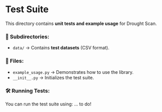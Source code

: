 # Test Suite

This directory contains **unit tests and example usage** for Drought Scan.

### 📂 Subdirectories:
- `data/` → Contains **test datasets** (CSV format).

### 📄 Files:
- `example_usage.py` → Demonstrates how to use the library.
- `__init__.py` → Initializes the test suite.

### 🛠️ Running Tests:
You can run the test suite using:
... to do!
